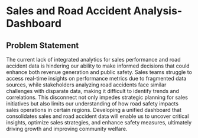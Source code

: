 # Sales and Road Accident Analysis-Dashboard



## Problem Statement

The current lack of integrated analytics for sales performance and road accident data is hindering our ability to make informed decisions that could enhance both revenue generation and public safety. Sales teams struggle to access real-time insights on performance metrics due to fragmented data sources, while stakeholders analyzing road accidents face similar challenges with disparate data, making it difficult to identify trends and correlations. This disconnect not only impedes strategic planning for sales initiatives but also limits our understanding of how road safety impacts sales operations in certain regions. Developing a unified dashboard that consolidates sales and road accident data will enable us to uncover critical insights, optimize sales strategies, and enhance safety measures, ultimately driving growth and improving community welfare.
